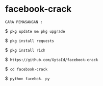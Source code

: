 # facebook-crack

``` CARA PEMASANGAN : ```

$``` pkg update && pkg upgrade```

$``` pkg install requests```

$``` pkg install rich```

$``` https://github.com/XytaId/facebook-crack```

$``` cd facebook-crack```

$``` python facebok. py```
